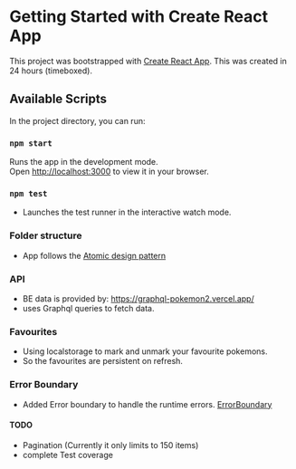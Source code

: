 # Getting Started with Create React App

This project was bootstrapped with [Create React App](https://github.com/facebook/create-react-app). This was created in 24 hours (timeboxed).

## Available Scripts

In the project directory, you can run:

### `npm start`

Runs the app in the development mode.\
Open [http://localhost:3000](http://localhost:3000) to view it in your browser.

### `npm test`

- Launches the test runner in the interactive watch mode.

### Folder structure

- App follows the [Atomic design pattern](https://atomicdesign.bradfrost.com/)

### API

- BE data is provided by: <https://graphql-pokemon2.vercel.app/>
- uses Graphql queries to fetch data.  

### Favourites

- Using localstorage to mark and unmark your favourite pokemons.
- So the favourites are persistent on refresh.

### Error Boundary

- Added Error boundary to handle the runtime errors. [ErrorBoundary](./src/components/molecules/PokemonErrorBoundary.js)

#### TODO

- Pagination (Currently it only limits to 150 items)
- complete Test coverage
